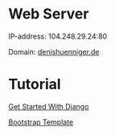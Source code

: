 # Web Server

IP-address: 104.248.29.24:80

Domain: [denishuenniger.de](http://104.248.29.24:80/)

# Tutorial

[Get Started With Django](https://realpython.com/get-started-with-django-1/)

[Bootstrap Template](https://bootstrapmade.com/free-html-bootstrap-template-my-resume/)
